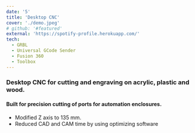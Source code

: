 ```yaml
---
date: '5'
title: 'Desktop CNC'
cover: './demo.jpeg'
# github: '#featured'
external: 'https://spotify-profile.herokuapp.com/'
tech:
  - GRBL
  - Universal GCode Sender
  - Fusion 360
  - Toolbox
---
```


### Desktop CNC for cutting and engraving on acrylic, plastic and wood.
#### Built for precision cutting of ports for automation enclosures. 
- Modified Z axis to 135 mm.
- Reduced CAD and CAM time by using optimizing software
